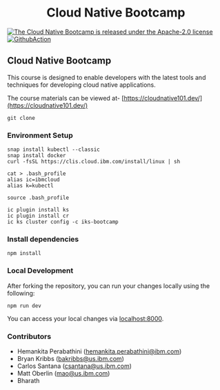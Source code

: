 
<h1 align="center">
Cloud Native Bootcamp
</h1>

<p align="left">
    <a href="https://github.com/ibm-cloud-architecture/learning-cloudnative-101/blob/master/LICENSE">
    <img src="https://img.shields.io/badge/license-Apache--2.0-blue.svg" alt="The Cloud Native Bootcamp is released under the Apache-2.0 license" />
    <a href="https://github.com/ibm-cloud-architecture/learning-cloudnative-101/workflows/SiteDeploy/badge.svg"><img src="https://github.com/ibm-cloud-architecture/learning-cloudnative-101/workflows/SiteDeploy/badge.svg" alt="GithubAction"></a>
  </a>
</p>

## Cloud Native Bootcamp

This course is designed to enable developers with the latest tools and techniques for developing cloud native applications.

The course materials can be viewed at- [https://cloudnative101.dev/](https://cloudnative101.dev/)


```
git clone
```

### Environment Setup
```
snap install kubectl --classic
snap install docker
curl -fsSL https://clis.cloud.ibm.com/install/linux | sh

cat > .bash_profile
alias ic=ibmcloud
alias k=kubectl

source .bash_profile

ic plugin install ks
ic plugin install cr
ic ks cluster config -c iks-bootcamp
```
### Install dependencies

```
npm install
```

### Local Development

After forking the repository, you can run your changes locally using the following:

```
npm run dev
```

You can access your local changes via [localhost:8000](http://localhost:8000).

### Contributors

- Hemankita Perabathini (hemankita.perabathini@ibm.com)
- Bryan Kribbs (bakribbs@us.ibm.com)
- Carlos Santana (csantana@us.ibm.com)
- Matt Oberlin (mao@us.ibm.com)
- Bharath 
